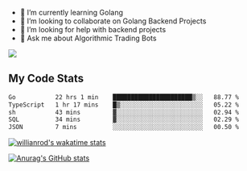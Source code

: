 
- 🌱 I’m currently learning Golang
- 👯 I’m looking to collaborate on Golang Backend Projects
- 🤔 I’m looking for help with backend projects
- 💬 Ask me about Algorithmic Trading Bots

![](https://github-profile-trophy.vercel.app/?username=kevinbarrero)

## My Code Stats

<!--START_SECTION:waka-->

```txt
Go           22 hrs 1 min    ██████████████████████▒░░   88.77 %
TypeScript   1 hr 17 mins    █▒░░░░░░░░░░░░░░░░░░░░░░░   05.22 %
sh           43 mins         ▓░░░░░░░░░░░░░░░░░░░░░░░░   02.94 %
SQL          34 mins         ▓░░░░░░░░░░░░░░░░░░░░░░░░   02.29 %
JSON         7 mins          ░░░░░░░░░░░░░░░░░░░░░░░░░   00.50 %
```

<!--END_SECTION:waka-->

[![willianrod's wakatime stats](https://github-readme-stats.vercel.app/api/wakatime?username=holdandup&layout=compact&theme=react&custom_title=Wakatime%20All%20Time%20Stats&langs_count=8)](https://github.com/anuraghazra/github-readme-stats)

[![Anurag's GitHub stats](https://github-readme-stats.vercel.app/api?username=Kevinbarrero)](https://github.com/anuraghazra/github-readme-stats)





